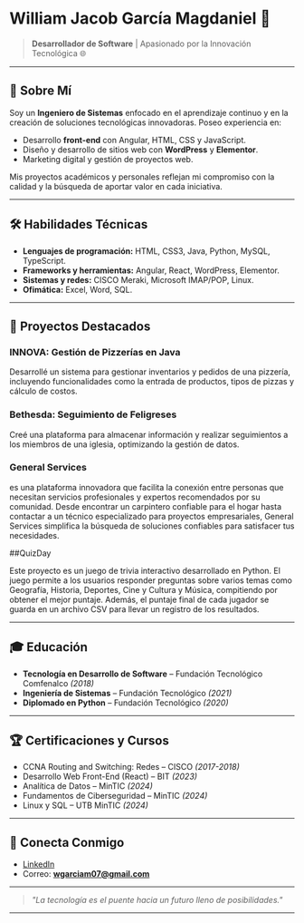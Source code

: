 # William Jacob García Magdaniel 🚀

> **Desarrollador de Software** | Apasionado por la Innovación Tecnológica 🌐

---

## 🌟 Sobre Mí

Soy un **Ingeniero de Sistemas** enfocado en el aprendizaje continuo y en la creación de soluciones tecnológicas innovadoras. Poseo experiencia en:

- Desarrollo **front-end** con Angular, HTML, CSS y JavaScript.
- Diseño y desarrollo de sitios web con **WordPress** y **Elementor**.
- Marketing digital y gestión de proyectos web.

Mis proyectos académicos y personales reflejan mi compromiso con la calidad y la búsqueda de aportar valor en cada iniciativa.

---

## 🛠️ Habilidades Técnicas

- **Lenguajes de programación:** HTML, CSS3, Java, Python, MySQL, TypeScript.
- **Frameworks y herramientas:** Angular, React, WordPress, Elementor.
- **Sistemas y redes:** CISCO Meraki, Microsoft IMAP/POP, Linux.
- **Ofimática:** Excel, Word, SQL.

---

## 🚀 Proyectos Destacados

### INNOVA: Gestión de Pizzerías en Java  
Desarrollé un sistema para gestionar inventarios y pedidos de una pizzería, incluyendo funcionalidades como la entrada de productos, tipos de pizzas y cálculo de costos.

### Bethesda: Seguimiento de Feligreses  
Creé una plataforma para almacenar información y realizar seguimientos a los miembros de una iglesia, optimizando la gestión de datos.

### General Services  
es una plataforma innovadora que facilita la conexión entre personas que necesitan servicios profesionales y expertos recomendados por su comunidad. Desde encontrar un carpintero confiable para el hogar hasta contactar a un técnico especializado para proyectos empresariales, General Services simplifica la búsqueda de soluciones confiables para satisfacer tus necesidades.

##QuizDay

Este proyecto es un juego de trivia interactivo desarrollado en Python. El juego permite a los usuarios responder preguntas sobre varios temas como Geografía, Historia, Deportes, Cine y Cultura y Música, compitiendo por obtener el mejor puntaje. Además, el puntaje final de cada jugador se guarda en un archivo CSV para llevar un registro de los resultados.

---

## 🎓 Educación

- **Tecnología en Desarrollo de Software** – Fundación Tecnológico Comfenalco _(2018)_
- **Ingeniería de Sistemas** – Fundación Tecnológico _(2021)_
- **Diplomado en Python** – Fundación Tecnológico _(2020)_

---

## 🏆 Certificaciones y Cursos

- CCNA Routing and Switching: Redes – CISCO _(2017-2018)_
- Desarrollo Web Front-End (React) – BIT _(2023)_
- Analítica de Datos – MinTIC _(2024)_
- Fundamentos de Ciberseguridad – MinTIC _(2024)_
- Linux y SQL – UTB MinTIC _(2024)_

---

## 🔗 Conecta Conmigo

- [LinkedIn](http://www.linkedin.com/in/william-jacob-garcia-magdaniel-9a4384198)  
- Correo: **wgarciam07@gmail.com**  
---

> _"La tecnología es el puente hacia un futuro lleno de posibilidades."_

---
